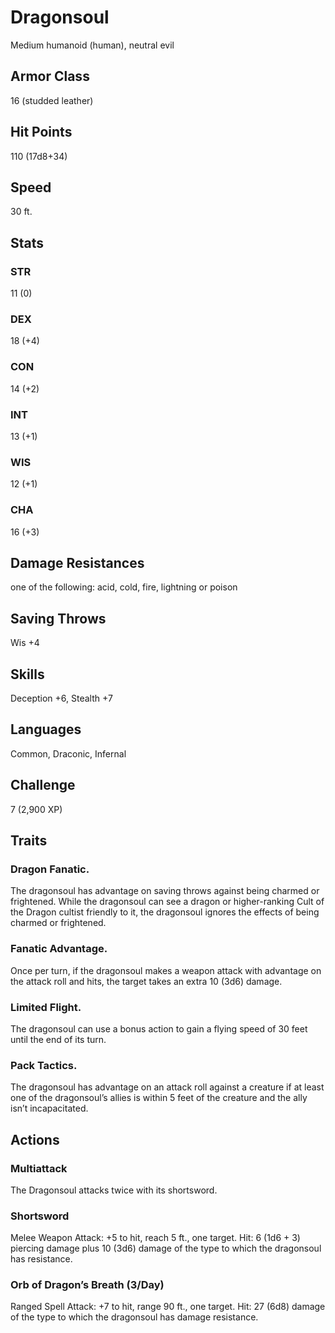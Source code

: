 
# Dragonsoul
Medium humanoid (human), neutral evil

## Armor Class
16 (studded leather)

## Hit Points
110 (17d8+34)

## Speed
30 ft.

## Stats
### STR
11 (0)
### DEX
18 (+4)
### CON
14 (+2)
### INT
13 (+1)
### WIS
12 (+1)
### CHA
16 (+3)

## Damage Resistances
one of the following: acid, cold, fire, lightning or poison

## Saving Throws
Wis +4

## Skills
Deception +6, Stealth +7

## Languages
Common, Draconic, Infernal

## Challenge
7 (2,900 XP)

## Traits
### Dragon Fanatic. 
The dragonsoul has advantage on saving throws against being charmed or frightened. While the dragonsoul can see a dragon or higher-ranking Cult of the Dragon cultist friendly to it, the dragonsoul ignores the effects of being charmed or frightened.
### Fanatic Advantage. 
Once per turn, if the dragonsoul makes a weapon attack with advantage on the attack roll and hits, the target takes an extra 10 (3d6) damage.
### Limited Flight. 
The dragonsoul can use a bonus action to gain a flying speed of 30 feet until the end of its turn.
### Pack Tactics. 
The dragonsoul has advantage on an attack roll against a creature if at least one of the dragonsoul’s allies is within 5 feet of the creature and the ally isn’t incapacitated.

## Actions
### Multiattack 
The Dragonsoul attacks twice with its shortsword.
### Shortsword 
Melee Weapon Attack: +5 to hit, reach 5 ft., one target. Hit: 6 (1d6 + 3) piercing damage plus 10 (3d6) damage of the type to which the dragonsoul has resistance.
### Orb of Dragon’s Breath (3/Day) 
Ranged Spell Attack: +7 to hit, range 90 ft., one target. Hit: 27 (6d8) damage of the type to which the dragonsoul has damage resistance.
